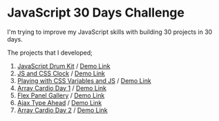 # JavaScript 30 Days Challenge
I'm trying to improve my JavaScript skills with building 30 projects in 30 days.

The projects that I developed; <br>
1.  [JavaScript Drum Kit](https://github.com/HakanOzdemir85/5_JavaScript-30-Days-Challenge/tree/main/01%20-%20JavaScript%20Drum%20Kit) / [Demo Link](https://htmlpreview.github.io/?https://github.com/HakanOzdemir85/5_JavaScript-30-Days-Challenge/blob/main/01%20-%20JavaScript%20Drum%20Kit/index.html)
2.  [JS and CSS Clock](https://github.com/HakanOzdemir85/5_JavaScript-30-Days-Challenge/tree/main/02%20-%20JS%20and%20CSS%20Clock) / [Demo Link](https://htmlpreview.github.io/?https://github.com/HakanOzdemir85/5_JavaScript-30-Days-Challenge/blob/main/02%20-%20JS%20and%20CSS%20Clock/index.html)
3.  [Playing with CSS Variables and JS](https://github.com/HakanOzdemir85/5_JavaScript-30-Days-Challenge/tree/main/03%20-%20Playing%20with%20CSS%20Variables%20and%20JS) / [Demo Link](https://htmlpreview.github.io/?https://github.com/HakanOzdemir85/5_JavaScript-30-Days-Challenge/blob/main/03%20-%20Playing%20with%20CSS%20Variables%20and%20JS/index.html)
4.  [Array Cardio Day 1](https://github.com/HakanOzdemir85/5_JavaScript-30-Days-Challenge/tree/main/04%20-%20Array%20Cardio%20Day%201) / [Demo Link](https://htmlpreview.github.io/?https://github.com/HakanOzdemir85/5_JavaScript-30-Days-Challenge/blob/main/04%20-%20Array%20Cardio%20Day%201/index.html)
5.  [Flex Panel Gallery](https://github.com/HakanOzdemir85/5_JavaScript-30-Days-Challenge/tree/main/05%20-%20Flex%20Panel%20Gallery) / [Demo Link](https://htmlpreview.github.io/?https://github.com/HakanOzdemir85/5_JavaScript-30-Days-Challenge/blob/main/05%20-%20Flex%20Panel%20Gallery/index.html)
6.  [Ajax Type Ahead](https://github.com/HakanOzdemir85/5_JavaScript-30-Days-Challenge/tree/main/06%20-%20Ajax%20Type%20Ahead) / [Demo Link](https://htmlpreview.github.io/?https://github.com/HakanOzdemir85/5_JavaScript-30-Days-Challenge/blob/main/06%20-%20Ajax%20Type%20Ahead/index.html)
7.  [Array Cardio Day 2](https://github.com/HakanOzdemir85/5_JavaScript-30-Days-Challenge/tree/main/07%20-%20Array%20Cardio%20Day%202) / [Demo Link](https://htmlpreview.github.io/?https://github.com/HakanOzdemir85/5_JavaScript-30-Days-Challenge/blob/main/07%20-%20Array%20Cardio%20Day%202/index.html)
